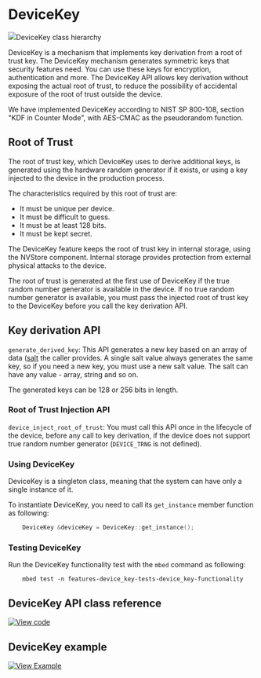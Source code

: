 # DeviceKey

<span class="images">![](https://os.mbed.com/docs/v5.11/mbed-os-api-doxy/classmbed_1_1_device_key.png)<span>DeviceKey class hierarchy</span></span>

DeviceKey is a mechanism that implements key derivation from a root of trust key. The DeviceKey mechanism generates symmetric keys that security features need. You can use these keys for encryption, authentication and more. The DeviceKey API allows key derivation without exposing the actual root of trust, to reduce the possibility of accidental exposure of the root of trust outside the device.

We have implemented DeviceKey according to NIST SP 800-108, section "KDF in Counter Mode", with AES-CMAC as the pseudorandom function.

## Root of Trust

The root of trust key, which DeviceKey uses to derive additional keys, is generated using the hardware random generator if it exists, or using a key injected to the device in the production process.

The characteristics required by this root of trust are:

- It must be unique per device.
- It must be difficult to guess.
- It must be at least 128 bits.
- It must be kept secret.

The DeviceKey feature keeps the root of trust key in internal storage, using the NVStore component. Internal storage provides protection from external physical attacks to the device.

The root of trust is generated at the first use of DeviceKey if the true random number generator is available in the device. If no true random number generator is available, you must pass the injected root of trust key to the DeviceKey before you call the key derivation API.

## Key derivation API

`generate_derived_key`: This API generates a new key based on an array of data ([salt](https://en.wikipedia.org/wiki/Salt_(cryptography)) the caller provides. A single salt value always generates the same key, so if you need a new key, you must use a new salt value. The salt can have any value - array, string and so on.

The generated keys can be 128 or 256 bits in length.

### Root of Trust Injection API

`device_inject_root_of_trust`: You must call this API once in the lifecycle of the device, before any call to key derivation, if the device does not support true random number generator (`DEVICE_TRNG` is not defined).

### Using DeviceKey

DeviceKey is a singleton class, meaning that the system can have only a single instance of it.

To instantiate DeviceKey, you need to call its `get_instance` member function as following:

```c++ TODO
    DeviceKey &deviceKey = DeviceKey::get_instance();
```

### Testing DeviceKey

Run the DeviceKey functionality test with the `mbed` command as following:

```
    mbed test -n features-device_key-tests-device_key-functionality
```

## DeviceKey API class reference

[![View code](https://www.mbed.com/embed/?type=library)](https://os.mbed.com/docs/v5.11/mbed-os-api-doxy/classmbed_1_1_device_key.html)

## DeviceKey example

[![View Example](https://www.mbed.com/embed/?url=https://github.com/ARMmbed/mbed-os-examples-docs_only/blob/master/DeviceKey)](https://github.com/ARMmbed/mbed-os-examples-docs_only/blob/master/DeviceKey/main.cpp)
